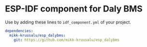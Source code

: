 # ESP-IDF component for Daly BMS

Use by adding these lines to `idf_component.yml` of your project.
```yaml
dependencies:
  mikk-kruusalu/esp_dalybms:
    git: https://github.com/mikk-kruusalu/esp_dalybms
```
